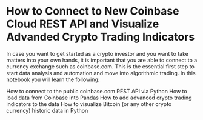 # How to Connect to New Coinbase Cloud REST API and Visualize Advanded Crypto Trading Indicators

In case you want to get started as a crypto investor and you want to take matters into your own hands, it is important that you are able to connect to a currency exchange such as coinbase.com. This is the essential first step to start data analysis and automation and move into algorithmic trading. In this notebook you will learn the following:

How to connect to the public coinbase.com REST API via Python
How to load data from Coinbase into Pandas
How to add advanced crypto trading indicators to the data
How to visualize Bitcoin (or any other crypto currency) historic data in Python
